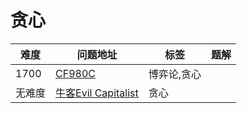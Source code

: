 # 贪心

| 难度 | 问题地址                                                  | 标签 | 题解 |
| ---- | --------------------------------------------------------- | ---- | ---- |
| 1700 | [CF980C](https://codeforces.com/problemset/problem/980/C) | 博弈论,贪心 |      |
| 无难度| [牛客Evil Capitalist](https://ac.nowcoder.com/acm/contest/104982/E)|贪心| |



